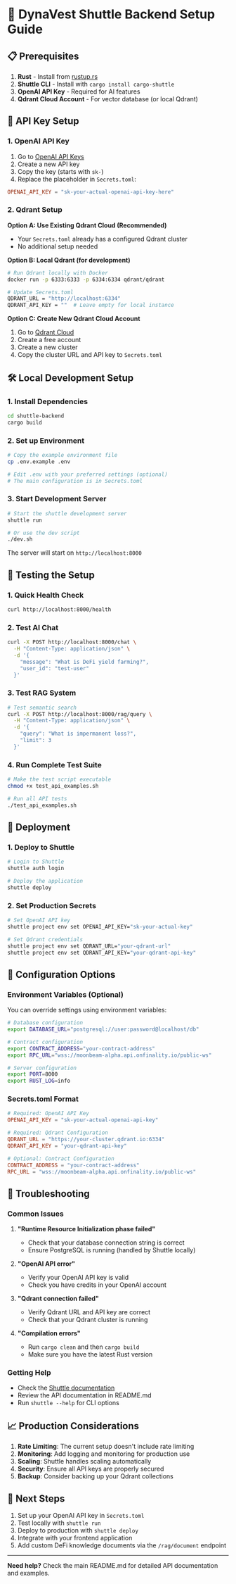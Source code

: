 # 🚀 DynaVest Shuttle Backend Setup Guide

## 📋 Prerequisites

1. **Rust** - Install from [rustup.rs](https://rustup.rs/)
2. **Shuttle CLI** - Install with `cargo install cargo-shuttle`
3. **OpenAI API Key** - Required for AI features
4. **Qdrant Cloud Account** - For vector database (or local Qdrant)

## 🔑 API Key Setup

### 1. OpenAI API Key

1. Go to [OpenAI API Keys](https://platform.openai.com/api-keys)
2. Create a new API key
3. Copy the key (starts with `sk-`)
4. Replace the placeholder in `Secrets.toml`:

```toml
OPENAI_API_KEY = "sk-your-actual-openai-api-key-here"
```

### 2. Qdrant Setup

**Option A: Use Existing Qdrant Cloud (Recommended)**
- Your `Secrets.toml` already has a configured Qdrant cluster
- No additional setup needed

**Option B: Local Qdrant (for development)**
```bash
# Run Qdrant locally with Docker
docker run -p 6333:6333 -p 6334:6334 qdrant/qdrant

# Update Secrets.toml
QDRANT_URL = "http://localhost:6334"
QDRANT_API_KEY = ""  # Leave empty for local instance
```

**Option C: Create New Qdrant Cloud Account**
1. Go to [Qdrant Cloud](https://cloud.qdrant.io/)
2. Create a free account
3. Create a new cluster
4. Copy the cluster URL and API key to `Secrets.toml`

## 🛠️ Local Development Setup

### 1. Install Dependencies
```bash
cd shuttle-backend
cargo build
```

### 2. Set up Environment
```bash
# Copy the example environment file
cp .env.example .env

# Edit .env with your preferred settings (optional)
# The main configuration is in Secrets.toml
```

### 3. Start Development Server
```bash
# Start the shuttle development server
shuttle run

# Or use the dev script
./dev.sh
```

The server will start on `http://localhost:8000`

## 🧪 Testing the Setup

### 1. Quick Health Check
```bash
curl http://localhost:8000/health
```

### 2. Test AI Chat
```bash
curl -X POST http://localhost:8000/chat \
  -H "Content-Type: application/json" \
  -d '{
    "message": "What is DeFi yield farming?",
    "user_id": "test-user"
  }'
```

### 3. Test RAG System
```bash
# Test semantic search
curl -X POST http://localhost:8000/rag/query \
  -H "Content-Type: application/json" \
  -d '{
    "query": "What is impermanent loss?",
    "limit": 3
  }'
```

### 4. Run Complete Test Suite
```bash
# Make the test script executable
chmod +x test_api_examples.sh

# Run all API tests
./test_api_examples.sh
```

## 🚀 Deployment

### 1. Deploy to Shuttle
```bash
# Login to Shuttle
shuttle auth login

# Deploy the application
shuttle deploy
```

### 2. Set Production Secrets
```bash
# Set OpenAI API key
shuttle project env set OPENAI_API_KEY="sk-your-actual-key"

# Set Qdrant credentials
shuttle project env set QDRANT_URL="your-qdrant-url"
shuttle project env set QDRANT_API_KEY="your-qdrant-api-key"
```

## 🔧 Configuration Options

### Environment Variables (Optional)

You can override settings using environment variables:

```bash
# Database configuration
export DATABASE_URL="postgresql://user:password@localhost/db"

# Contract configuration
export CONTRACT_ADDRESS="your-contract-address"
export RPC_URL="wss://moonbeam-alpha.api.onfinality.io/public-ws"

# Server configuration
export PORT=8000
export RUST_LOG=info
```

### Secrets.toml Format

```toml
# Required: OpenAI API Key
OPENAI_API_KEY = "sk-your-actual-openai-api-key"

# Required: Qdrant Configuration
QDRANT_URL = "https://your-cluster.qdrant.io:6334"
QDRANT_API_KEY = "your-qdrant-api-key"

# Optional: Contract Configuration
CONTRACT_ADDRESS = "your-contract-address"
RPC_URL = "wss://moonbeam-alpha.api.onfinality.io/public-ws"
```

## 🐛 Troubleshooting

### Common Issues

1. **"Runtime Resource Initialization phase failed"**
   - Check that your database connection string is correct
   - Ensure PostgreSQL is running (handled by Shuttle locally)

2. **"OpenAI API error"**
   - Verify your OpenAI API key is valid
   - Check you have credits in your OpenAI account

3. **"Qdrant connection failed"**
   - Verify Qdrant URL and API key are correct
   - Check that your Qdrant cluster is running

4. **"Compilation errors"**
   - Run `cargo clean` and then `cargo build`
   - Make sure you have the latest Rust version

### Getting Help

- Check the [Shuttle documentation](https://docs.shuttle.dev/)
- Review the API documentation in README.md
- Run `shuttle --help` for CLI options

## 📈 Production Considerations

1. **Rate Limiting**: The current setup doesn't include rate limiting
2. **Monitoring**: Add logging and monitoring for production use
3. **Scaling**: Shuttle handles scaling automatically
4. **Security**: Ensure all API keys are properly secured
5. **Backup**: Consider backing up your Qdrant collections

## 🎯 Next Steps

1. Set up your OpenAI API key in `Secrets.toml`
2. Test locally with `shuttle run`
3. Deploy to production with `shuttle deploy`
4. Integrate with your frontend application
5. Add custom DeFi knowledge documents via the `/rag/document` endpoint

---

**Need help?** Check the main README.md for detailed API documentation and examples.